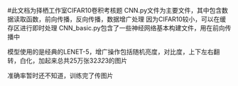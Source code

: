 #此文档为择栖工作室CIFAR10卷积考核题
CNN.py文件为主要文件，其中包含数据读取函数，前向传播，反向传播，数据增广处理
因为CIFAR10较小，可以在缓存区进行即时处理
CNN_basic.py包含了一些神经网络基本构建文件，用在前向传播中

模型使用的是经典的LENET-5，增广操作包括随机亮度，对比度，上下左右翻转，白化，加起来总共25万张32*32*3的图片

准确率暂时还不知道，训练完了传图片
